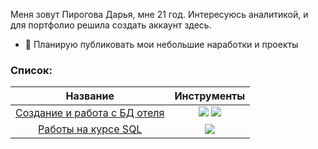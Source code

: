 Меня зовут Пирогова Дарья, мне 21 год.
Интересуюсь аналитикой, и для портфолио решила создать аккаунт здесь.
- 👀 Планирую публиковать мои небольшие наработки и проекты

###  Список:
| Название | Инструменты |
| :--------: | :-------: |
|[Создание и работа с БД отеля](https://github.com/dariapir/sql/tree/main/booking_database) |<img src="https://img.shields.io/badge/MSSQL-black?style=flat-square"/> <img src="https://img.shields.io/badge/PowerBi-black?style=flat-square"/>|
|[Работы на курсе SQL](https://github.com/dariapir/sql/tree/main/firstcoursesql) |<img src="https://img.shields.io/badge/PostgreSQL-black?style=flat-square&logo=postgresql&logoColor=white"/>|
